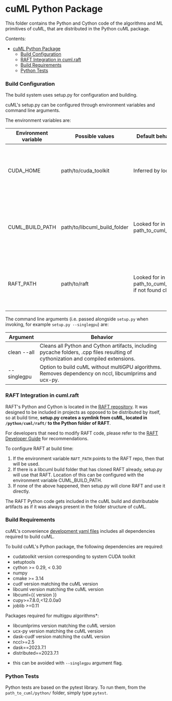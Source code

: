 # cuML Python Package

This folder contains the Python and Cython code of the algorithms and ML primitives of cuML, that are distributed in the Python cuML package.

Contents:

- [cuML Python Package](#cuml-python-package)
    - [Build Configuration](#build-configuration)
    - [RAFT Integration in cuml.raft](#raft-integration-in-cumlraft)
    - [Build Requirements](#build-requirements)
    - [Python Tests](#python-tests)

### Build Configuration

The build system uses setup.py for configuration and building.

cuML's setup.py can be configured through environment variables and command line arguments.

The environment variables are:

| Environment variable | Possible values | Default behavior if not set | Behavior |
| --- | --- | --- | --- |
| CUDA_HOME | path/to/cuda_toolkit | Inferred by location of `nvcc` | Optional variable allowing to manually specify location of the CUDA toolkit. |
| CUML_BUILD_PATH | path/to/libcuml_build_folder | Looked for in path_to_cuml_repo/cpp/build | Optional variable allowing to manually specify location of libcuml++ build folder. |
| RAFT_PATH | path/to/raft |  Looked for in path_to_cuml_repo/cpp/build, if not found clone  | Optional variable allowing to manually specify location of the RAFT Repository. |

The command line arguments (i.e. passed alongside `setup.py` when invoking, for
example `setup.py --singlegpu`) are:


| Argument | Behavior |
| --- | --- |
| clean --all | Cleans all Python and Cython artifacts, including pycache folders, .cpp files resulting of cythonization and compiled extensions. |
| --singlegpu | Option to build cuML without multiGPU algorithms. Removes dependency on nccl, libcumlprims and ucx-py. |


### RAFT Integration in cuml.raft

RAFT's Python and Cython is located in the [RAFT repository](https://github.com/rapidsai/raft/python). It was designed to be included in projects as opposed to be distributed by itself, so at build time, **setup.py creates a symlink from cuML, located in `/python/cuml/raft/` to the Python folder of RAFT**.

For developers that need to modify RAFT code, please refer to the [RAFT Developer Guide](https://github.com/rapidsai/raft/blob/branch-23.04/BUILD.md#developer-guide) for recommendations.

To configure RAFT at build time:

1. If the environment variable `RAFT_PATH` points to the RAFT repo, then that will be used.
2. If there is a libcuml build folder that has cloned RAFT already, setup.py will use that RAFT. Location of this can be configured with the environment variable CUML_BUILD_PATH.
3. If none of the above happened, then setup.py will clone RAFT and use it directly.

The RAFT Python code gets included in the cuML build and distributable artifacts as if it was always present in the folder structure of cuML.

### Build Requirements

cuML's convenience [development yaml files](https://github.com/rapidsai/cuml/tree/branch-23.04/environments) includes all dependencies required to build cuML.

To build cuML's Python package, the following dependencies are required:

- cudatoolkit version corresponding to system CUDA toolkit
- setuptools
- cython >= 0.29, < 0.30
- numpy
- cmake >= 3.14
- cudf version matching the cuML version
- libcuml version matching the cuML version
- libcuml={{ version }}
- cupy>=7.8.0,<12.0.0a0
- joblib >=0.11

Packages required for multigpu algorithms*:
- libcumlprims version matching the cuML version
- ucx-py version matching the cuML version
- dask-cudf version matching the cuML version
- nccl>=2.5
- dask==2023.7.1
- distributed==2023.7.1

* this can be avoided with `--singlegpu` argument flag.


### Python Tests

Python tests are based on the pytest library. To run them, from the `path_to_cuml/python/` folder, simply type `pytest`.


